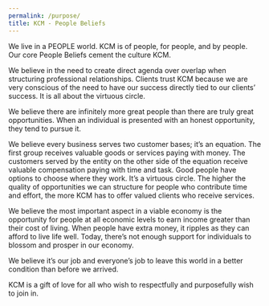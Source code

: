```yaml
---
permalink: /purpose/
title: KCM - People Beliefs
---
```


We live in a PEOPLE world. KCM is of people, for people, and by people. Our core People Beliefs cement the culture KCM. 

We believe in the need to create direct agenda over overlap when structuring professional relationships. Clients trust KCM because we are very conscious of the need to have our success directly tied to our clients’ success. It is all about the virtuous circle.

We believe there are infinitely more great people than there are truly great opportunities. When an individual is presented with an honest opportunity, they tend to pursue it.

We believe every business serves two customer bases; it’s an equation.  The first group receives valuable goods or services paying with money. The customers served by the entity on the other side of the equation receive valuable compensation paying with time and task. Good people have options to choose where they work.  It’s a virtuous circle. The higher the quality of opportunities we can structure for people who contribute time and effort, the more KCM has to offer valued clients who receive services.  

We believe the most important aspect in a viable economy is the opportunity for people at all economic levels to earn income greater than their cost of living. When people have extra money, it ripples as they can afford to live life well.  Today, there’s not enough support for individuals to blossom and prosper in our economy.

We believe it’s our job and everyone’s job to leave this world in a better condition than before we arrived.

KCM is a gift of love for all who wish to respectfully and purposefully wish to join in.